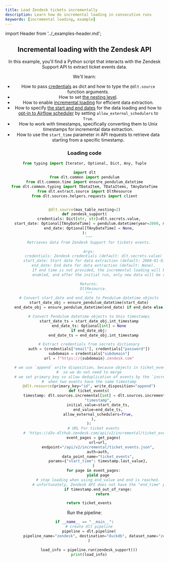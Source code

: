 ```yaml
---
title: Load Zendesk tickets incrementally
description: Learn how do incremental loading in consecutive runs
keywords: [incremental loading, example]
---
```


import Header from '../_examples-header.md';

<Header
    intro="In this tutorial, you will learn how to do incremental loading in consecutive runs with dlt.
    The state of your incremental loads will be persisted in
    your selected destination and restored and used on each new load,
    making it very easy to keep your loaded dataset up to date with the source."
    slug="incremental_loading" />

## Incremental loading with the Zendesk API

In this example, you'll find a Python script that interacts with the Zendesk Support API to extract ticket events data.

We'll learn:

- How to pass [credentials](../../general-usage/credentials) as dict and how to type the `@dlt.source` function arguments.
- How to set [the nesting level](../../general-usage/source#reduce-the-nesting-level-of-generated-tables).
- How to enable [incremental loading](../../general-usage/incremental-loading) for efficient data extraction.
- How to specify [the start and end dates](../../general-usage/incremental-loading#using-dltsourcesincremental-for-backfill) for the data loading and how to [opt-in to Airflow scheduler](../../general-usage/incremental-loading#using-airflow-schedule-for-backfill-and-incremental-loading) by setting `allow_external_schedulers` to `True`.
- How to work with timestamps, specifically converting them to Unix timestamps for incremental data extraction.
- How to use the `start_time` parameter in API requests to retrieve data starting from a specific timestamp.


### Loading code

<!--@@@DLT_SNIPPET_START ./code/zendesk-snippets.py::markdown_source-->
```py
from typing import Iterator, Optional, Dict, Any, Tuple

import dlt
from dlt.common import pendulum
from dlt.common.time import ensure_pendulum_datetime
from dlt.common.typing import TDataItem, TDataItems, TAnyDateTime
from dlt.extract.source import DltResource
from dlt.sources.helpers.requests import client


@dlt.source(max_table_nesting=2)
def zendesk_support(
    credentials: Dict[str, str]=dlt.secrets.value,
    start_date: Optional[TAnyDateTime] = pendulum.datetime(year=2000, month=1, day=1),  # noqa: B008
    end_date: Optional[TAnyDateTime] = None,
):
    """
    Retrieves data from Zendesk Support for tickets events.

    Args:
        credentials: Zendesk credentials (default: dlt.secrets.value)
        start_date: Start date for data extraction (default: 2000-01-01)
        end_date: End date for data extraction (default: None).
            If end time is not provided, the incremental loading will be
            enabled, and after the initial run, only new data will be retrieved.

    Returns:
        DltResource.
    """
    # Convert start_date and end_date to Pendulum datetime objects
    start_date_obj = ensure_pendulum_datetime(start_date)
    end_date_obj = ensure_pendulum_datetime(end_date) if end_date else None

    # Convert Pendulum datetime objects to Unix timestamps
    start_date_ts = start_date_obj.int_timestamp
    end_date_ts: Optional[int] = None
    if end_date_obj:
        end_date_ts = end_date_obj.int_timestamp

    # Extract credentials from secrets dictionary
    auth = (credentials["email"], credentials["password"])
    subdomain = credentials["subdomain"]
    url = f"https://{subdomain}.zendesk.com"

    # we use `append` write disposition, because objects in ticket_events endpoint are never updated
    #  so we do not need to merge
    # we set primary_key so allow deduplication of events by the `incremental` below in the rare case
    #  when two events have the same timestamp
    @dlt.resource(primary_key="id", write_disposition="append")
    def ticket_events(
        timestamp: dlt.sources.incremental[int] = dlt.sources.incremental(
            "timestamp",
            initial_value=start_date_ts,
            end_value=end_date_ts,
            allow_external_schedulers=True,
        ),
    ):
        # URL For ticket events
        # 'https://d3v-dlthub.zendesk.com/api/v2/incremental/ticket_events.json?start_time=946684800'
        event_pages = get_pages(
            url=url,
            endpoint="/api/v2/incremental/ticket_events.json",
            auth=auth,
            data_point_name="ticket_events",
            params={"start_time": timestamp.last_value},
        )
        for page in event_pages:
            yield page
            # stop loading when using end_value and end is reached.
            # unfortunately, Zendesk API does not have the "end_time" parameter, so we stop iterating ourselves
            if timestamp.end_out_of_range:
                return

    return ticket_events
```
<!--@@@DLT_SNIPPET_END ./code/zendesk-snippets.py::markdown_source-->

Run the pipeline:


<!--@@@DLT_SNIPPET_START ./code/zendesk-snippets.py::markdown_pipeline-->
```py
if __name__ == "__main__":
    # create dlt pipeline
    pipeline = dlt.pipeline(
        pipeline_name="zendesk", destination="duckdb", dataset_name="zendesk_data"
    )

    load_info = pipeline.run(zendesk_support())
    print(load_info)
```
<!--@@@DLT_SNIPPET_END ./code/zendesk-snippets.py::markdown_pipeline-->

